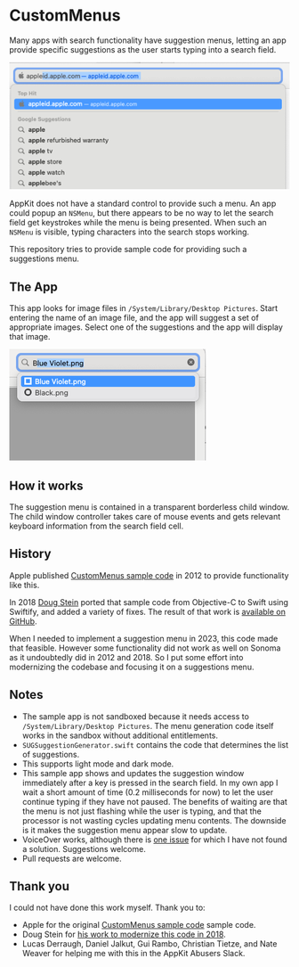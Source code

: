 # CustomMenus

Many apps with search functionality have suggestion menus, letting an app provide specific suggestions as the user starts typing into a search field.

![Search suggestion menu from Safari](readme_images/sample_search_suggestion_menu.png "Search suggestion menu from Safari")

AppKit does not have a standard control to provide such a menu. An app could popup an `NSMenu`, but there appears to be no way to let the search field get keystrokes while the menu is being presented. When such an `NSMenu` is visible, typing characters into the search stops working.

This repository tries to provide sample code for providing such a suggestions menu.

## The App

This app looks for image files in `/System/Library/Desktop Pictures`. Start entering the name of an image file, and the app will suggest a set of appropriate images. Select one of the suggestions and the app will display that image.

![This sample app showing a suggestion menu](readme_images/screenshot_app.png "This sample app showing a suggestion menu")

## How it works

The suggestion menu is contained in a transparent borderless child window. The child window controller takes care of mouse events and gets relevant keyboard information from the search field cell.

## History

Apple published [CustomMenus sample code](https://developer.apple.com/library/archive/samplecode/CustomMenus/Introduction/Intro.html) in 2012 to provide functionality like this. 

In 2018 [Doug Stein](https://github.com/dougzilla32) ported that sample code from Objective-C to Swift using Swiftify, and added a variety of fixes. The result of that work is [available on GitHub](https://github.com/dougzilla32/CustomMenus).

When I needed to implement a suggestion menu in 2023, this code made that feasible. However some functionality did not work as well on Sonoma as it undoubtedly did in 2012 and 2018. So I put some effort into modernizing the codebase and focusing it on a suggestions menu.

## Notes

* The sample app is not sandboxed because it needs access to `/System/Library/Desktop Pictures`. The menu generation code itself works in the sandbox without additional entitlements.
* `SUGSuggestionGenerator.swift` contains the code that determines the list of suggestions.
* This supports light mode and dark mode.
* This sample app shows and updates the suggestion window immediately after a key is pressed in the search field. In my own app I wait a short amount of time (0.2 milliseconds for now) to let the user continue typing if they have not paused. The benefits of waiting are that the menu is not just flashing while the user is typing, and that the processor is not wasting cycles updating menu contents. The downside is it makes the suggestion menu appear slow to update.
* VoiceOver works, although there is [one issue](https://github.com/jbrayton/CustomMenus/issues/1) for which I have not found a solution. Suggestions welcome.
* Pull requests are welcome.

## Thank you

I could not have done this work myself. Thank you to:

* Apple for the original [CustomMenus sample code](https://developer.apple.com/library/archive/samplecode/CustomMenus/Introduction/Intro.html) sample code.
* Doug Stein for [his work to modernize this code in 2018](https://github.com/dougzilla32/CustomMenus).
* Lucas Derraugh, Daniel Jalkut, Gui Rambo, Christian Tietze, and Nate Weaver for helping me with this in the AppKit Abusers Slack.
